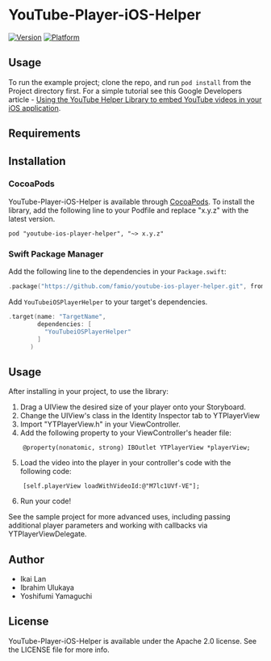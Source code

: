 # YouTube-Player-iOS-Helper

[![Version](https://cocoapod-badges.herokuapp.com/v/youtube-ios-player-helper/badge.png)](https://cocoapods.org/pods/youtube-ios-player-helper)
[![Platform](https://cocoapod-badges.herokuapp.com/p/youtube-ios-player-helper/badge.png)](https://cocoapods.org/pods/youtube-ios-player-helper)

## Usage

To run the example project; clone the repo, and run `pod install` from the Project directory first.  For a simple tutorial see this Google Developers article - [Using the YouTube Helper Library to embed YouTube videos in your iOS application](https://developers.google.com/youtube/v3/guides/ios_youtube_helper).

## Requirements

## Installation
### CocoaPods
YouTube-Player-iOS-Helper is available through [CocoaPods](http://cocoapods.org). To install
the library, add the following line to your Podfile and replace "x.y.z" with the latest version.

    pod "youtube-ios-player-helper", "~> x.y.z"

### Swift Package Manager 
Add the following line to the dependencies in your `Package.swift`:
```swift
.package("https://github.com/famio/youtube-ios-player-helper.git", from: "1.0.4")
```
Add `YouTubeiOSPlayerHelper` to your target's dependencies.
```swift
.target(name: "TargetName",
        dependencies: [
          "YouTubeiOSPlayerHelper"
        ]
      )
```

## Usage
After installing in your project, to use the library:

  1. Drag a UIView the desired size of your player onto your Storyboard.
  2. Change the UIView's class in the Identity Inspector tab to YTPlayerView
  3. Import "YTPlayerView.h" in your ViewController.
  4. Add the following property to your ViewController's header file:
```objc
    @property(nonatomic, strong) IBOutlet YTPlayerView *playerView;
```
  5. Load the video into the player in your controller's code with the following code:
```objc
    [self.playerView loadWithVideoId:@"M7lc1UVf-VE"];
```
  6. Run your code!

See the sample project for more advanced uses, including passing additional player parameters and
working with callbacks via YTPlayerViewDelegate.

## Author

- Ikai Lan
- Ibrahim Ulukaya
- Yoshifumi Yamaguchi

## License

YouTube-Player-iOS-Helper is available under the Apache 2.0 license. See the LICENSE file for more info.
